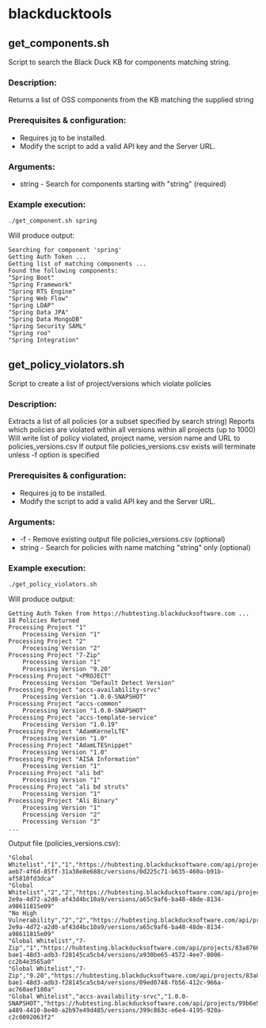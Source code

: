 # blackducktools
## get_components.sh

Script to search the Black Duck KB for components matching string. 

### Description:

Returns a list of OSS components from the KB matching the supplied string

### Prerequisites & configuration:

* Requires jq to be installed.
* Modify the script to add a valid API key and the Server URL.

### Arguments:
 
* string	- Search for components starting with "string" (required)

### Example execution:

`./get_component.sh spring`

Will produce output:

    Searching for component 'spring'
    Getting Auth Token ...
    Getting list of matching components ...
    Found the following components:
    "Spring Boot"
    "Spring Framework"
    "Spring RTS Engine"
    "Spring Web Flow"
    "Spring LDAP"
    "Spring Data JPA"
    "Spring Data MongoDB"
    "Spring Security SAML"
    "Spring roo"
    "Spring Integration"


## get_policy_violators.sh

Script to create a list of project/versions which violate policies

### Description:

Extracts a list of all policies (or a subset specified by search string)
Reports which policies are violated within all versions within all projects (up to 1000)
Will write list of policy violated, project name, version name and URL to policies_versions.csv
If output file policies_versions.csv exists will terminate unless -f option is specified

### Prerequisites & configuration:

* Requires jq to be installed.
* Modify the script to add a valid API key and the Server URL.

### Arguments:

* -f		-	Remove existing output file policies_versions.csv (optional)
* string	-	Search for policies with name matching "string" only (optional)

### Example execution:

`./get_policy_violators.sh`

Will produce output:

```
Getting Auth Token from https://hubtesting.blackducksoftware.com ...
18 Policies Returned
Processing Project "1"
    Processing Version "1"
Processing Project "2"
    Processing Version "2"
Processing Project "7-Zip"
    Processing Version "1"
    Processing Version "9.20"
Processing Project "<PROJECT"
    Processing Version "Default Detect Version"
Processing Project "accs-availability-srvc"
    Processing Version "1.0.0-SNAPSHOT"
Processing Project "accs-common"
    Processing Version "1.0.0-SNAPSHOT"
Processing Project "accs-template-service"
    Processing Version "1.0.19"
Processing Project "AdamKernelLTE"
    Processing Version "1.0"
Processing Project "AdamLTESnippet"
    Processing Version "1.0"
Processing Project "AISA Information"
    Processing Version "1"
Processing Project "ali bd"
    Processing Version "1"
Processing Project "ali bd struts"
    Processing Version "1"
Processing Project "Ali Binary"
    Processing Version "1"
    Processing Version "2"
    Processing Version "3"
...
```

Output file (policies_versions.csv):

```
"Global Whitelist","1","1","https://hubtesting.blackducksoftware.com/api/projects/bcdec5cc-aeb7-4f6d-85ff-31a38e8e688c/versions/0d225c71-b635-460a-b91b-af5810fd3dca"
"Global Whitelist","2","2","https://hubtesting.blackducksoftware.com/api/projects/75b1e45d-2e9a-4d72-a2d0-af43d4bc10a9/versions/a65c9af6-ba48-48de-8134-a98611815e09"
"No High Vulnerability","2","2","https://hubtesting.blackducksoftware.com/api/projects/75b1e45d-2e9a-4d72-a2d0-af43d4bc10a9/versions/a65c9af6-ba48-48de-8134-a98611815e09"
"Global Whitelist","7-Zip","1","https://hubtesting.blackducksoftware.com/api/projects/83a8766a-bae1-48d3-adb3-f28145ca5cb4/versions/a930be65-4572-4ee7-8006-cc2b4e3565a0"
"Global Whitelist","7-Zip","9.20","https://hubtesting.blackducksoftware.com/api/projects/83a8766a-bae1-48d3-adb3-f28145ca5cb4/versions/09ed0748-fb56-412c-966a-ac760aef180a"
"Global Whitelist","accs-availability-srvc","1.0.0-SNAPSHOT","https://hubtesting.blackducksoftware.com/api/projects/99b6e506-a489-4410-8e40-a2b97e49d485/versions/399c863c-e6e4-4195-920a-c2c0092063f2"
```


